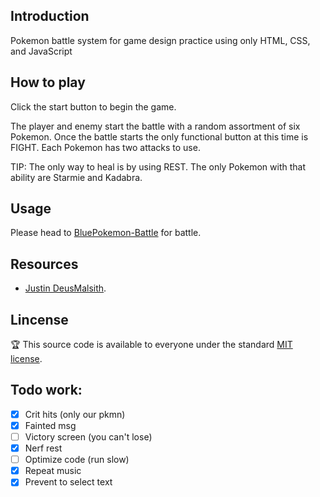## Introduction

Pokemon battle system for game design practice using only HTML, CSS, and JavaScript

## How to play

Click the start button to begin the game.

The player and enemy start the battle with a random assortment of six Pokemon. 
Once the battle starts the only functional button at this time is FIGHT.
Each Pokemon has two attacks to use.

TIP: The only way to heal is by using REST. The only Pokemon with that ability are Starmie and Kadabra.

## Usage

Please head to [BluePokemon-Battle](https://bluepokemon-gameboy.netlify.app/) for battle.

## Resources

* [Justin DeusMalsith](https://deusmalsith.github.io/pokemon-battle-system/).

## Lincense

:trophy: This source code is available to everyone under the standard [MIT license](https://github.com/microsoft/vscode/blob/main/LICENSE.txt).

Todo work:
-------------------
- [X] Crit hits (only our pkmn)
- [X] Fainted msg
- [ ] Victory screen (you can't lose)
- [X] Nerf rest 
- [ ] Optimize code (run slow)
- [X] Repeat music
- [X] Prevent to select text